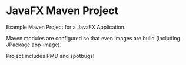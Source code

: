 # JavaFX Maven Project

Example Maven Project for a JavaFX Application.

Maven modules are configured so that even Images are build (including JPackage app-image).

Project includes PMD and spotbugs!